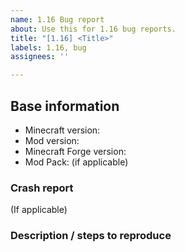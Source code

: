 ```yaml
---
name: 1.16 Bug report
about: Use this for 1.16 bug reports.
title: "[1.16] <Title>"
labels: 1.16, bug
assignees: ''

---
```


## Base information
* Minecraft version:
* Mod version:
* Minecraft Forge version:
* Mod Pack: (if applicable)

### Crash report
(If applicable)

### Description / steps to reproduce

<!---
Please note assuming the issue is a crash something like this

'Error: net.minecraftforge.fml.common.LoaderExceptionModCrash: Caught exception from Some Mod'

Is NOT a crash report!
Attach the crash report as a txt file to your issue or use a link service like pastebin.

I need the full crash report which you can find in the crash-reports folder in the minecraft folder.
Failing that please give me your entire minecraft log from the session when the crash occurred.
If you do not provide these your issue will be insta-closed. 
-->
